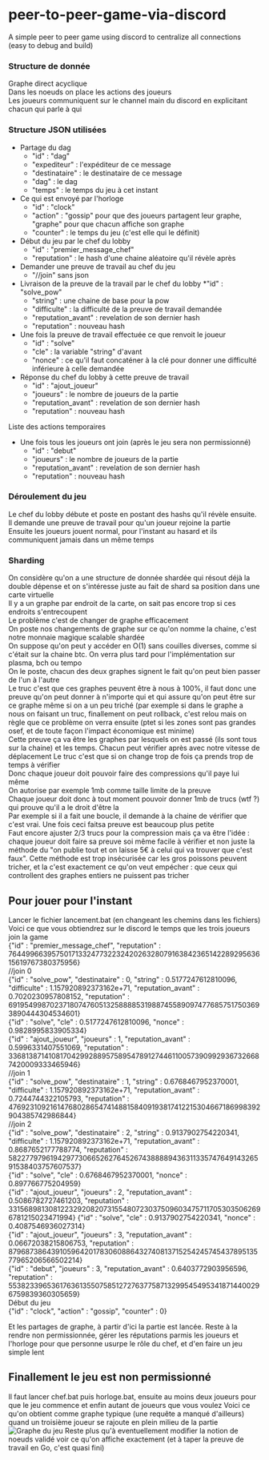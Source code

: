 # peer-to-peer-game-via-discord
A simple peer to peer game using discord to centralize all connections (easy to debug and build)

### Structure de donnée

Graphe direct acyclique  
Dans les noeuds on place les actions des joueurs  
Les joueurs communiquent sur le channel main du discord en explicitant chacun qui parle à qui  

### Structure JSON utilisées

* Partage du dag
  * "id" : "dag"
  * "expediteur" : l'expéditeur de ce message
  * "destinataire" : le destinataire de ce message
  * "dag" : le dag
  * "temps" : le temps du jeu à cet instant
* Ce qui est envoyé par l'horloge
  * "id" : "clock"
  * "action" : "gossip" pour que des joueurs partagent leur graphe, "graphe" pour que chacun affiche son graphe
  * "counter" : le temps du jeu (c'est elle qui le définit)
* Début du jeu par le chef du lobby
  * "id" : "premier_message_chef"
  * "reputation" : le hash d'une chaine aléatoire qu'il révèle après
* Demander une preuve de travail au chef du jeu
  * "//join" sans json
* Livraison de la preuve de la travail par le chef du lobby
  *"id" : "solve_pow"
  * "string" : une chaine de base pour la pow
  * "difficulte" : la difficulté de la preuve de travail demandée
  * "reputation_avant" : revelation de son dernier hash
  * "reputation" : nouveau hash
* Une fois la preuve de travail effectuée ce que renvoit le joueur
  * "id" : "solve"
  * "cle" : la variable "string" d'avant
  * "nonce" : ce qu'il faut concaténer à la clé pour donner une difficulté inférieure à celle demandée
* Réponse du chef du lobby à cette preuve de travail
  * "id" : "ajout_joueur"
  * "joueurs" : le nombre de joueurs de la partie
  * "reputation_avant" : revelation de son dernier hash
  * "reputation" : nouveau hash

Liste des actions temporaires

* Une fois tous les joueurs ont join (après le jeu sera non permissionné)
  * "id" : "debut"
  * "joueurs" : le nombre de joueurs de la partie
  * "reputation_avant" : revelation de son dernier hash
  * "reputation" : nouveau hash

### Déroulement du jeu

Le chef du lobby débute et poste en postant des hashs qu'il révèle ensuite. Il demande une preuve de travail pour qu'un joueur rejoine la partie  
Ensuite les joueurs jouent normal, pour l'instant au hasard et ils communiquent jamais dans un même temps  

### Sharding

On considère qu'on a une structure de donnée shardée qui résout déjà la double dépense et on s'intéresse juste au fait de shard sa position dans une carte virtuelle  
Il y a un graphe par endroit de la carte, on sait pas encore trop si ces endroits s'entrecoupent  
Le problème c'est de changer de graphe efficacement  
On poste nos changements de graphe sur ce qu'on nomme la chaine, c'est notre monnaie magique scalable shardée  
On suppose qu'on peut y accéder en O(1) sans couilles diverses, comme si c'était sur la chaine btc. On verra plus tard pour l'implémentation sur plasma, bch ou tempo  
On le poste, chacun des deux graphes signent le fait qu'on peut bien passer de l'un à l'autre  
Le truc c'est que ces graphes peuvent être à nous à 100%, il faut donc une preuve qu'on peut donner à n'importe qui et qui assure qu'on peut être sur ce graphe même si on a un peu triché (par exemple si dans le graphe a nous on faisant un truc, finallement on peut rollback, c'est relou mais on règle que ce problème on verra ensuite (ptet si les zones sont pas grandes osef, et de toute façon l'impact économique est minime)  
Cette preuve ça va être les graphes par lesquels on est passé (ils sont tous sur la chaine) et les temps. Chacun peut vérifier après avec notre vitesse de déplacement
Le truc c'est que si on change trop de fois ça prends trop de temps à vérifier  
Donc chaque joueur doit pouvoir faire des compressions qu'il paye lui même  
On autorise par exemple 1mb comme taille limite de la preuve  
Chaque joueur doit donc à tout moment pouvoir donner 1mb de trucs (wtf ?) qui prouve qu'il a le droit d'être la  
Par exemple si il a fait une boucle, il demande à la chaine de vérifier que c'est vrai. Une fois ceci faitsa preuve est beaucoup plus petite  
Faut encore ajuster 2/3 trucs pour la compression mais ça va être l'idée : chaque joueur doit faire sa preuve soi même facile à vérifier et non juste la méthode du "on publie tout et on laisse 5€ à celui qui va trouver que c'est faux". Cette méthode est trop insécurisée car les gros poissons peuvent tricher, et la c'est exactement ce qu'on veut empécher : que ceux qui controllent des graphes entiers ne puissent pas tricher  

## Pour jouer pour l'instant

Lancer le fichier lancement.bat (en changeant les chemins dans les fichiers)  
Voici ce que vous obtiendrez sur le discord le temps que les trois joueurs join la game  
{"id" : "premier_message_chef", "reputation" : 76449966395750171332477322324202632807916384236514228929563615619767380375956}  
//join 0  
{"id" : "solve_pow", "destinataire" : 0, "string" : 0.5177247612810096, "difficulte" : 1.157920892373162e+71, "reputation_avant" : 0.7020230957808152, "reputation" : 69195499870237180747605132588885319887455890974776857517503693890444304534601}  
{"id" : "solve", "cle" : 0.5177247612810096, "nonce" : 0.9828995833905334}  
{"id" : "ajout_joueur", "joueurs" : 1, "reputation_avant" : 0.5996331407551069, "reputation" : 33681387141081704299288957589547891274461100573909929367326687420009333465946}  
//join 1  
{"id" : "solve_pow", "destinataire" : 1, "string" : 0.6768467952370001, "difficulte" : 1.157920892373162e+71, "reputation_avant" : 0.7244744322105793, "reputation" : 47692310921614768028654741488158409193817412215304667186998392904385742986844}  
//join 2  
{"id" : "solve_pow", "destinataire" : 2, "string" : 0.9137902754220341, "difficulte" : 1.157920892373162e+71, "reputation_avant" : 0.8687652177788774, "reputation" : 58227797961942977306652627645267438888943631133574764914326591538403757607537}  
{"id" : "solve", "cle" : 0.6768467952370001, "nonce" : 0.897766775204959}  
{"id" : "ajout_joueur", "joueurs" : 2, "reputation_avant" : 0.5086782727461203, "reputation" : 33156898130812232920820731554807230375096034757117053035062696781215023471994}
{"id" : "solve", "cle" : 0.9137902754220341, "nonce" : 0.4087546936027314}  
{"id" : "ajout_joueur", "joueurs" : 3, "reputation_avant" : 0.06672038215806753, "reputation" : 87968738643910596420178306088643274081371525424574543789513577965206566502214}  
{"id" : "debut", "joueurs" : 3, "reputation_avant" : 0.6403772903956596, "reputation" : 55382339653617636135507585127276377587132995454953418714400296759839360305659}  
Début du jeu  
{"id" : "clock", "action" : "gossip", "counter" : 0}  

Et les partages de graphe, à partir d'ici la partie est lancée. Reste à la rendre non permissionnée, gérer les réputations parmis les joueurs et l'horloge pour que personne usurpe le rôle du chef, et d'en faire un jeu simple lent

## Finallement le jeu est non permissionné

Il faut lancer chef.bat puis horloge.bat, ensuite au moins deux joueurs pour que le jeu commence et enfin autant de joueurs que vous voulez
Voici ce qu'on obtient comme graphe typique (une requête a manqué d'ailleurs) quand un troisième joueur se rajoute en plein milieu de la partie
![Graphe du jeu](https://image.noelshack.com/fichiers/2018/29/1/1531734253-figurejh-1.png)
Reste plus qu'à eventuellement modifier la notion de noeuds validé voir ce qu'on affiche exactement (et à taper la preuve de travail en Go, c'est quasi fini)
